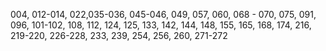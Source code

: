 004, 012-014, 022,035-036, 045-046, 049, 057, 060, 068 - 070, 075, 091, 096, 101-102, 108, 112, 124, 125, 133, 142, 144, 148, 155, 165, 168, 174, 216, 219-220, 226-228, 233, 239, 254, 256, 260, 271-272
